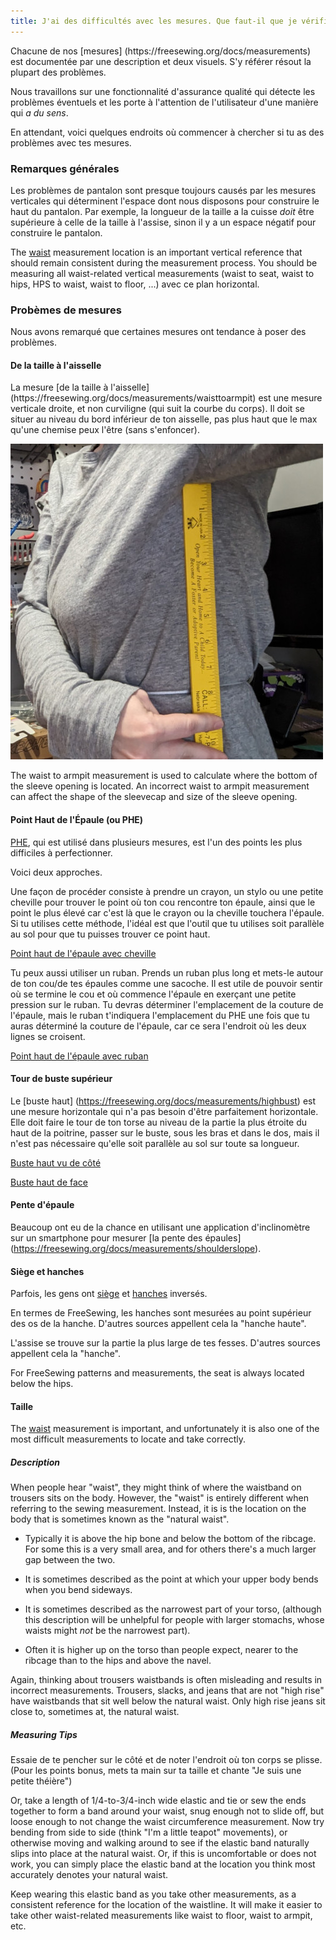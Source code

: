 ```yaml
---
title: J'ai des difficultés avec les mesures. Que faut-il que je vérifie?
---
```


Chacune de nos [mesures] (https\://freesewing.org/docs/measurements) est documentée par une description et deux visuels. S'y référer résout la plupart des problèmes.

Nous travaillons sur une fonctionnalité d'assurance qualité qui détecte les problèmes éventuels et les porte à l'attention de l'utilisateur d'une manière qui _a du sens_.

En attendant, voici quelques endroits où commencer à chercher si tu as des problèmes avec tes mesures.

### Remarques générales

Les problèmes de pantalon sont presque toujours causés par les mesures verticales qui déterminent l'espace dont nous disposons pour construire le haut du pantalon. Par exemple, la longueur de la taille a la cuisse _doit_ être supérieure à celle de la taille à l'assise, sinon il y a un espace négatif pour construire le pantalon.

The [waist](#waist) measurement location is an important vertical reference
that should remain consistent during the measurement process.
You should be measuring all waist-related vertical measurements
(waist to seat, waist to hips, HPS to waist, waist to floor, ...)
avec ce plan horizontal.

### Probèmes de mesures

Nous avons remarqué que certaines mesures ont tendance à poser des problèmes.

#### De la taille à l'aisselle

La mesure [de la taille à l'aisselle] (https\://freesewing.org/docs/measurements/waisttoarmpit) est une mesure verticale droite, et non curviligne (qui suit la courbe du corps). Il doit se situer au niveau du bord inférieur de ton aisselle, pas plus haut que le max qu'une chemise peux l'être (sans s'enfoncer).

![De la taille à l'aisselle](waisttoarmpit.jpg)

The waist to armpit measurement is used to calculate where the bottom
of the sleeve opening is located.
An incorrect waist to armpit measurement can affect the shape of the
sleevecap and size of the sleeve opening.

#### Point Haut de l'Épaule (ou PHE)

[PHE](https://freesewing.org/docs/sewing/hps), qui est utilisé dans plusieurs mesures, est l'un des points les plus difficiles à perfectionner.

Voici deux approches.

Une façon de procéder consiste à prendre un crayon, un stylo ou une petite cheville pour trouver le point où ton cou rencontre ton épaule, ainsi que le point le plus élevé car c'est là que le crayon ou la cheville touchera l'épaule. Si tu utilises cette méthode, l'idéal est que l'outil que tu utilises soit parallèle au sol pour que tu puisses trouver ce point haut.

[Point haut de l'épaule avec cheville](hps2.jpg)

Tu peux aussi utiliser un ruban. Prends un ruban plus long et mets-le autour de ton cou/de tes épaules comme une sacoche. Il est utile de pouvoir sentir où se termine le cou et où commence l'épaule en exerçant une petite pression sur le ruban. Tu devras déterminer l'emplacement de la couture de l'épaule, mais le ruban t'indiquera l'emplacement du PHE une fois que tu auras déterminé la couture de l'épaule, car ce sera l'endroit où les deux lignes se croisent.

[Point haut de l'épaule avec ruban](hps2.jpg)

#### Tour de buste supérieur

Le [buste haut] (https://freesewing.org/docs/measurements/highbust) est une mesure horizontale qui n'a pas besoin d'être parfaitement horizontale. Elle doit faire le tour de ton torse au niveau de la partie la plus étroite du haut de la poitrine, passer sur le buste, sous les bras et dans le dos, mais il n'est pas nécessaire qu'elle soit parallèle au sol sur toute sa longueur.

[Buste haut vu de côté](highbust.jpg)

[Buste haut de face](highbust2.jpg)

#### Pente d'épaule

Beaucoup ont eu de la chance en utilisant une application d'inclinomètre sur un smartphone pour mesurer [la pente des épaules] (https://freesewing.org/docs/measurements/shoulderslope).

#### Siège et hanches

Parfois, les gens ont [siège](https://freesewing.org/docs/measurements/seat) et [hanches](https://freesewing.org/docs/measurements/hips) inversés.

En termes de FreeSewing, les hanches sont mesurées au point supérieur des os de la hanche. D'autres sources appellent cela la "hanche haute".

L'assise se trouve sur la partie la plus large de tes fesses. D'autres sources appellent cela la "hanche".

For FreeSewing patterns and measurements,
the seat is always located below the hips.

#### Taille

The [waist](https://freesewing.org/docs/measurements/waist) measurement
is important, and unfortunately it is also one of the most difficult
measurements to locate and take correctly.

##### Description

When people hear "waist", they might think of where the waistband on
trousers sits on the body.
However, the "waist" is entirely different when referring to the
sewing measurement.
Instead, it is is the location on the body that is sometimes known as
the "natural waist".

- Typically it is above the hip bone and below the bottom of the ribcage.
  For some this is a very small area, and for others there's a much larger
  gap between the two.

- It is sometimes described as the point at which your upper body bends
  when you bend sideways.

- It is sometimes described as the narrowest part of your torso,
  (although this description will be unhelpful for people with larger
  stomachs, whose waists might _not_ be the narrowest part).

- Often it is higher up on the torso than people expect,
  nearer to the ribcage than to the hips and above the navel.

Again, thinking about trousers waistbands is often misleading and
results in incorrect measurements.
Trousers, slacks, and jeans that are not "high rise" have waistbands
that sit well below the natural waist.
Only high rise jeans sit close to, sometimes at, the natural waist.

##### Measuring Tips

Essaie de te pencher sur le côté et de noter l'endroit où ton corps se plisse. (Pour les points bonus, mets ta main sur ta taille et chante "Je suis une petite théière")

Or, take a length of 1/4-to-3/4-inch wide elastic and
tie or sew the ends together to form a band around your waist,
snug enough not to slide off, but loose enough to not change the
waist circumference measurement.
Now try bending from side to side (think "I'm a little teapot" movements),
or otherwise moving and walking around to see if the elastic band
naturally slips into place at the natural waist.
Or, if this is uncomfortable or does not work, you can simply place
the elastic band at the location you think most accurately denotes
your natural waist.

Keep wearing this elastic band as you take other measurements, as
a consistent reference for the location of the waistline.
It will make it easier to take other waist-related measurements
like waist to floor, waist to armpit, etc.
